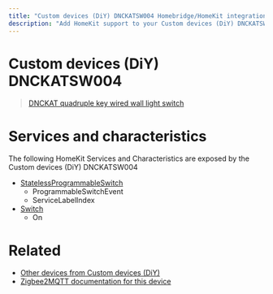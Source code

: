 ```yaml
---
title: "Custom devices (DiY) DNCKATSW004 Homebridge/HomeKit integration"
description: "Add HomeKit support to your Custom devices (DiY) DNCKATSW004, using Homebridge, Zigbee2MQTT and homebridge-z2m."
---
```

<!---
This file has been GENERATED using src/docgen/docgen.ts
DO NOT EDIT THIS FILE MANUALLY!
-->
# Custom devices (DiY) DNCKATSW004
> [DNCKAT quadruple key wired wall light switch](https://github.com/dzungpv/dnckatsw00x/)


# Services and characteristics
The following HomeKit Services and Characteristics are exposed by
the Custom devices (DiY) DNCKATSW004

* [StatelessProgrammableSwitch](../../action.md)
  * ProgrammableSwitchEvent
  * ServiceLabelIndex
* [Switch](../../switch.md)
  * On


# Related
* [Other devices from Custom devices (DiY)](../index.md#custom_devices_diy)
* [Zigbee2MQTT documentation for this device](https://www.zigbee2mqtt.io/devices/DNCKATSW004.html)
